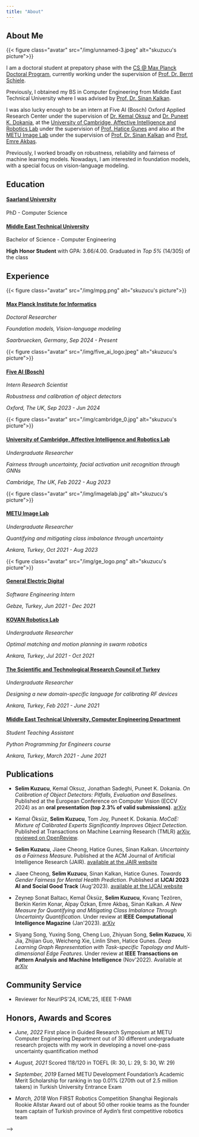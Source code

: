 ```yaml
---
title: "About"
---
```


## About Me

{{< figure class="avatar" src="/img/unnamed-3.jpeg" alt="skuzucu's picture">}}
<!-- TODO: improve this -->
I am a doctoral student at prepatory phase with the [CS @ Max Planck Doctoral Program](https://www.cis.mpg.de/csmaxplanck-overview/), currently working under the supervision of [Prof. Dr. Bernt Schiele](https://www.mpi-inf.mpg.de/departments/computer-vision-and-machine-learning/people/bernt-schiele).

Previously, I obtained my BS in Computer Engineering from Middle East Technical University where I was advised by [Prof. Dr. Sinan Kalkan](https://scholar.google.com/citations?user=yiAWeIAAAAAJ&hl=en).

I was also lucky enough to be an intern at Five AI (Bosch) Oxford Applied Research Center under the supervision of [Dr. Kemal Oksuz](https://scholar.google.com/citations?user=nWHRjrkAAAAJ) and [Dr. Puneet K. Dokania](https://puneetkdokania.github.io/), at the [University of Cambridge, Affective Intelligence and Robotics Lab](https://cambridge-afar.github.io) under the supervision of [Prof. Hatice Gunes](https://www.cl.cam.ac.uk/~hg410/) and also at the [METU Image Lab](https://image.ceng.metu.edu.tr/members.html) under the supervision of [Prof. Dr. Sinan Kalkan](https://scholar.google.com/citations?user=yiAWeIAAAAAJ&hl=en) and [Prof. Emre Akbas](https://user.ceng.metu.edu.tr/~emre/). 

Previously, I worked broadly on robustness, reliability and fairness of machine learning models. Nowadays, I am interested in foundation models, with a special focus on vision-language modeling.


## Education

#### [Saarland University](https://www.uni-saarland.de/en/home.html)
PhD - Computer Science


#### [Middle East Technical University](https://www.metu.edu.tr/) 
Bachelor of Science - Computer Engineering 

**High Honor Student** with GPA: 3.66/4.00. Graduated in *Top 5%* (14/305) of the class


## Experience

{{< figure class="avatar" src="/img/mpg.png" alt="skuzucu's picture">}}
#### [Max Planck Institute for Informatics](https://www.mpi-inf.mpg.de/home) 
*Doctoral Researcher*

*Foundation models, Vision-language modeling*

*Saarbruecken, Germany*, *Sep 2024 - Present*


{{< figure class="avatar" src="/img/five_ai_logo.jpeg" alt="skuzucu's picture">}}
#### [Five AI (Bosch)](https://www.five.ai/) 
*Intern Research Scientist*

*Robustness and calibration of object detectors*

*Oxford, The UK*, *Sep 2023 - Jun 2024*


{{< figure class="avatar" src="/img/cambridge_0.jpg" alt="skuzucu's picture">}}
#### [University of Cambridge, Affective Intelligence and Robotics Lab](https://cambridge-afar.github.io) 
*Undergraduate Researcher*

*Fairness through uncertainty, facial activation unit recognition through GNNs*

*Cambridge, The UK*, *Feb 2022 - Aug 2023*

<!-- - **Resource-Efficient Replication for the Cloud**
  - Implemented variants of the consensus protocols in the Paxos family using *Go, Java and C++*.
  - Optimized  the performance of these protocols using *Remote Direct Access Memory* and *Persistent Memory*. -->

{{< figure class="avatar" src="/img/imagelab.jpg" alt="skuzucu's picture">}}

#### [METU Image Lab](https://image.ceng.metu.edu.tr)
*Undergraduate Researcher*

*Quantifying and mitigating class imbalance through uncertainty*

*Ankara, Turkey*, *Oct 2021 - Aug 2023*

{{< figure class="avatar" src="/img/ge_logo.png" alt="skuzucu's picture">}}
#### [General Electric Digital]()
*Software Engineering Intern*

*Gebze, Turkey*, *Jun 2021 - Dec 2021*

#### [KOVAN Robotics Lab](https://kovan.ceng.metu.edu.tr)
*Undergraduate Researcher*

*Optimal matching and motion planning in swarm robotics*

*Ankara, Turkey*, *Jul 2021 - Oct 2021*

#### [The Scientific and Technological Research Council of Turkey]()
*Undergraduate Researcher*

*Designing a new domain-specific language for calibrating RF devices*

*Ankara, Turkey*, *Feb 2021 - June 2021*

#### [Middle East Technical University, Computer Engineering Department](https://ceng.metu.edu.tr/)
*Student Teaching Assistant*

*Python Programming for Engineers course*

*Ankara, Turkey*, *March 2021 - June 2021*


<!-- - **Real-time monitoring service optimization**: reduced response time of real-time monitoring service of call center management solution by *10 times* integrating *cache service*(Redis).
- **Webchat integration service development**: designed and developed a new microservice to integrate a third-party chat application to the existing solution.
- **Incident response and customer support**: analyzed root cause of incidents, generated failure reports, solved production related problems.
   -->

<!-- ## Projects -->

<!-- ## Honors and Awards -->

<!-- ## Volunteer Experience -->

<!-- ## Research Interest -->

## Publications

- **Selim Kuzucu**, Kemal Oksuz, Jonathan Sadeghi, Puneet K. Dokania. *On Calibration of Object Detectors: Pitfalls, Evaluation and Baselines*. Published at the European Conference on Computer Vision (ECCV 2024) as an **oral presentation (top 2.3% of valid submissions)**. [arXiv](https://arxiv.org/abs/2405.20459)

- Kemal Öksüz, **Selim Kuzucu**, Tom Joy, Puneet K. Dokania. *MoCaE: Mixture of Calibrated Experts Significantly Improves Object Detection*. Published at Transactions on Machine Learning Research (TMLR) [arXiv](https://arxiv.org/pdf/2309.14976.pdf), [reviewed on OpenReview](https://openreview.net/forum?id=fJEsas1z8J).

- **Selim Kuzucu**, Jiaee Cheong, Hatice Gunes, Sinan Kalkan. *Uncertainty as a Fairness Measure*. Published at the ACM Journal of Artificial Intelligence Research (JAIR). [available at the JAIR website](https://www.jair.org/index.php/jair/article/view/16041)

- Jiaee Cheong, **Selim Kuzucu**, Sinan Kalkan, Hatice Gunes. *Towards Gender Fairness for Mental Health Prediction*. Published at **IJCAI 2023 AI and Social Good Track** (Aug'2023). [available at the IJCAI website](https://www.ijcai.org/proceedings/2023/0658.pdf)

- Zeynep Sonat Baltacı, Kemal Öksüz, **Selim Kuzucu**, Kıvanç Tezören, Berkin Kerim Konar, Alpay Özkan, Emre Akbaş, Sinan Kalkan. *A New Measure for Quantifying and Mitigating Class Imbalance Through Uncertainty Quantification*. Under review at **IEEE Computational Intelligence Magazine** (Jan'2023). [arXiv](https://arxiv.org/abs/2311.14090)

- Siyang Song, Yuxing Song, Cheng Luo, Zhiyuan Song, **Selim Kuzucu**, Xi Jia, Zhijian Guo, Weicheng Xie, Linlin Shen, Hatice Gunes. *Deep Learning Graph Representation with Task-specific Topology and Multi-dimensional Edge Features*. Under review at **IEEE Transactions on Pattern Analysis and Machine Intelligence** (Nov'2022). Available at [arXiv](https://arxiv.org/abs/2211.12482)

## Community Service
- Reviewer for NeurIPS'24, ICML'25, IEEE T-PAMI 


## Honors, Awards and Scores

- *June, 2022* First place in Guided Research Symposium at METU Computer Engineering Department out of 30 different undergraduate research projects with my work in developing a novel one-pass uncertainty quantification method

- *August, 2021* Scored 118/120 in TOEFL (R: 30, L: 29, S: 30, W: 29)

- *September, 2019* Earned METU Development Foundation’s Academic Merit Scholarship for ranking in top 0.01% (270th out of 2.5 million takers) in Turkish University Entrance Exam

- *March, 2018* Won FIRST Robotics Competition Shanghai Regionals Rookie Allstar Award out of about 50 other rookie teams as the founder team captain of Turkish province of Aydin’s first competitive robotics team
<!-- {{< publication-list >}} -->

<!-- ## Presentations -->

<!-- {{< presentation-list >}} --> -->
